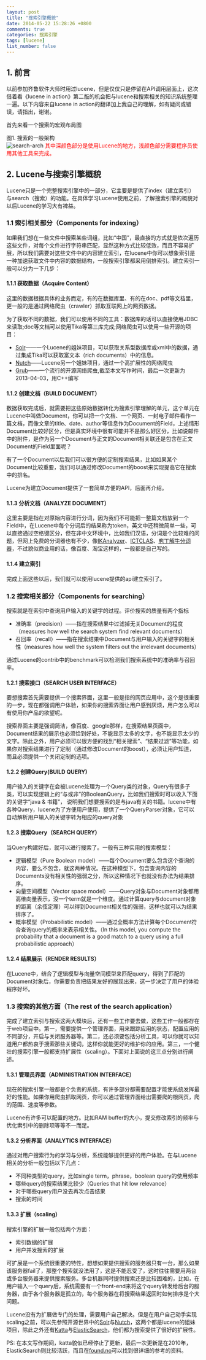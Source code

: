 ```yaml
---
layout: post
title: "搜索引擎概貌"
date: 2014-05-22 15:28:26 +0800
comments: true
categories: 搜索引擎
tags: [lucene]
list_number: false
---
```


## 1. 前言
以前参加齐鲁软件大师时用过lucene，但是仅仅只是停留在API调用层面上，这次借着看《lucene in action》第二版的机会把与lucene和搜索相关的知识系统整理一遍。以下内容来自lucene in action的翻译加上我自己的理解，如有疑问或错误，请指出，谢谢。
<!--more-->
首先来看一个搜索的宏观布局图

图1. 搜索的一般架构<br>
<img src="http://img02.taobaocdn.com/imgextra/i2/581166664/TB2810wapXXXXclXXXXXXXXXXXX_!!581166664.png" alt=" search-arch"/>
<font color="red">其中深颜色部分是使用Lucene的地方，浅颜色部分需要程序员使用其他工具来完成。</font>

## 2. Lucene与搜索引擎概貌

Lucene只是一个完整搜索引擎中的一部分，它主要是提供了index（建立索引）与search（搜索）的功能。在具体学习Lucene使用之前，了解搜索引擎的概貌对以后Lucene的学习大有裨益。

### 1.1 索引相关部分（Components for indexing）

如果我们想在一些文件中搜索某些词组，比如“中国”，最直接的方式就是依次遍历这些文件，对每个文件进行字符串匹配，显然这种方式比较低效，而且不容易扩展，所以我们需要对这些文件中的内容建立索引，在lucene中你可以想象索引是一种加速获取文件中内容的数据结构，一般搜索引擎都采用倒排索引。建立索引一般可以分为一下几步：

#### 1.1.1 获取数据（Acquire Content）

这里的数据根据具体的业务而定，有的在数据库里、有的在doc、pdf等文档里，更一般的是通过网络爬虫（crawler）抓取互联网上的网页数据。

为了获取不同的数据，我们可以使用不同的工具：数据库的话可以直接使用JDBC来读取;doc等文档可以使用Tika等第三库完成;网络爬虫可以使用一些开源的项目：

* [Solr][solr]——一个Lucene的姐妹项目，可以获取关系型数据库或xml中的数据，通过集成Tika可以获取富文本（rich documents）中的信息。
* [Nutch][nutch]——Lucene另一个姐妹项目，通过一个高扩展性的网络爬虫
* [Grub][grub]——一个流行的开源网络爬虫,截至本文写作时间，最后一次更新为2013-04-03，用C++编写

#### 1.1.2 创建文档（BUILD DOCUMENT）

数据获取完成后，就需要把这些原始数据转化为搜素引擎理解的单元，这个单元在Lucene中叫做Document，你可以把一个文档、一个网页、一封电子邮件看作一篇文档，而像文章的title、date、author等信息作为Document的Field，上述情形Document比较好区分，但是真实环境中很有可能并不是那么好区分，比如说邮件中的附件，是作为另一个Document与正文的Document相关联还是包含在正文Document的Field里面呢？

有了一个Document以后我们可以很方便的定制搜索结果，比如如果某个Document比较重要，我们可以通过修改Document的boost来实现提高它在搜索中的排名。

Lucene为建立Document提供了一套简单方便的API，后面再介绍。

#### 1.1.3 分析文档（ANALYZE DOCUMENT）

这里主要是指在对原始内容进行分词，因为我们不可能把一整篇文档放到一个Field中，在Lucene中每个分词后的结果称为token，英文中还稍微简单一些，可以直接通过空格键区分，但在非中文环境中，比如我们汉语，分词是个比较难的问题，但网上免费的分词器也有不少，像[IKAnalyzer][ik]、[ICTCLAS][ictclas]、[庖丁解牛分词器][paoding]，不过貌似商业用的话，像百度、淘宝这样的，一般都是自己写的。

#### 1.1.4 建立索引

完成上面这些以后，我们就可以使用lucene提供的api建立索引了。

### 1.2 搜索相关部分（Components for searching）

搜索就是在索引中查询用户输入的关键字的过程。评价搜索的质量有两个指标

* 准确率（precision）——指在搜索结果中过滤掉无关Document的程度（measures how well the search system find relevant documents）
* 召回率（recall）——指在搜索结果中Document与用户输入的关键字的相关性（measures how well the system filters out the irrelevant documents）

通过Lucene的contrib中的benchmark可以检测我们搜索系统中的准确率与召回率。

#### 1.2.1 搜索接口（SEARCH USER INTERFACE）

要想搜索首先需要提供一个搜索界面，这里一般是指的网页应用中，这个是很重要的一步，现在都强调用户体验，如果你的搜索界面让用户感到厌烦，用户怎么可以有使用你产品的欲望呢。

搜索界面主要是强调简洁，像百度、google那样，在搜索结果页面中，Document结果的展示也必须恰到好处，不能显示太多的文字，也不能显示太少的文字。除此之外，用户必须可以很方便的找到“相关搜索”、“结果过滤”等功能，如果你对搜索结果进行了定制（通过修改Document的boost），必须让用户知道，而且必须提供一个关闭定制的选项。

#### 1.2.2 创建Query(BUILD QUERY)

用户输入的关键字在会被Lucene处理为一个Query类的对象，Query有很多子类，可以实现逻辑上的“与或非”的BooleanQuery，比如我们搜索时可以收入下面的关键字“java & 书籍”， 说明我们想要搜索的是与java有关的书籍。lucene中有各种Query，lucene为了方便用户使用，提供了一个QueryParser对象，它可以自动解析用户输入的关键字转为相应的query对象

#### 1.2.3 搜索Query（SEARCH QUERY）

当Query构建好后，就可以进行搜索了。一般有三种实用的搜索模型：

* 逻辑模型（Pure Boolean model）——每个Document要么包含这个查询的内容，要么不包含，就这两种情况。在这种模型下，包含查询内容的Documents没有相关性的强弱之分，所以这种情况下也就没有办法为结果排序。
* 向量空间模型（Vector space model）——Query对象与Document对象都用高维向量表示，没一个term就是一个维度。通过计算query与document对象的距离（余弦定理）可以得到Document相关性的强弱，这样也就可以为结果排序了。
* 概率模型（Probabilistic model）——通过全概率方法计算每个Document符合查询query的概率来表示相关性。（In this model, you compute the probability that a document
is a good match to a query using a full probabilistic approach）

#### 1.2.4 结果展示（RENDER RESULTS）

在Lucene中，结合了逻辑模型与向量空间模型来匹配query，得到了匹配的Document对象后，你需要负责把结果友好的展现出来，这一步决定了用户的体验程序好坏。

### 1.3 搜索的其他方面（The rest of the search application）

完成了建立索引与搜索这两大模块后，还有一些工作要去做，这些工作一般都存在于web项目中。第一，需要提供一个管理界面，用来跟踪应用的状态，配置应用的不同部分，开启与关闭服务器等。第二，还必须要包括分析工具，可以你就可以知道用户都热衷于搜索那些关键词，这样你就能更好的维护你的应用。第三，一个健壮的搜索引擎一般都支持扩展性（scaling）。下面对上面说的这三点分别进行阐述。


#### 1.3.1 管理员界面（ADMINISTRATION INTERFACE）

现在的搜索引擎一般都是个负责的系统，有许多部分都需要配置才能使系统发挥最好的性能。如果你用爬虫抓取网页，你可以通过管理界面给出需要爬的根网页，爬的范围、速度等参数。

Lucene有许多可以配置的地方。比如RAM buffer的大小，提交修改索引的频率与优化索引中的删除项等等不一而足。

#### 1.3.2 分析界面（ANALYTICS INTERFACE）

通过对用户搜索行为的学习与分析，系统能够提供更好的用户体验。在与Lucene相关的分析一般包括以下几点：

* 不同种类型的query，比如single term，phrase，boolean query的使用频率
* 哪些query的搜索结果比较少（Queries that hit low relevance）
* 对于哪些query用户没去再次点击结果
* 搜索的时间

#### 1.3.3 扩展（scaling）

搜索引擎的扩展一般包括两个方面：

* 索引数据的扩展
* 用户并发搜索的扩展

可扩展是一个系统很重要的特性，想想如果提供搜索的服务器只有一台，那么如果该服务器fail了，那整个搜索就没法用了，这是不能忍受了，这时往往需要用两台或多台服务器来提供搜索服务。多台机器同时提供搜索还是比较困难的，比如，在用户输入一个query后，系统需要有一个front-end来将这个query转发给后台的服务器，由于各个服务器是孤立的，每个服务器在将搜索结果返回时如何排序是个大问题。

Lucene没有为扩展做专门的处理，需要用户自己解决。但是在用户自己动手实现scaling之前，可以先参照开源世界中的[Solr][solr]与[Nutch][nutch]，这两个都是lucene的姐妹项目，除此之外还有[Katta][katta]与[ElasticSearch][es]，他们都为搜索提供了很好的扩展性。

PS: 在本文写作期间，katta貌似已经停止了更新，最后一次更新是在2010年，ElasticSearch则比较活跃，而且在[found.no][found]可以找到很详细的参考的资料。


[solr]: http://lucene.apache.org/solr/
[nutch]: http://nutch.apache.org/
[grub]: http://sourceforge.net/projects/grub/
[ik]: https://code.google.com/p/ik-analyzer/
[ictclas]: http://www.ictclas.org/
[paoding]: https://code.google.com/p/paoding/
[katta]: http://katta.sourceforge.net/
[es]: http://www.elasticsearch.com/
[found]: https://www.found.no/
